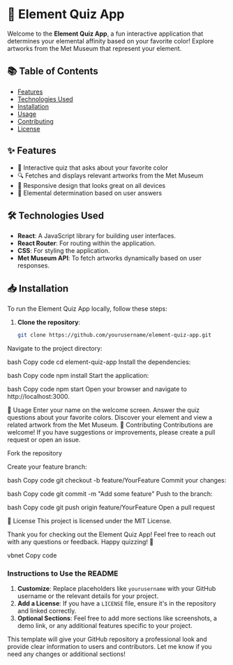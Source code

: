 # 🎨 Element Quiz App

Welcome to the **Element Quiz App**, a fun interactive application that determines your elemental affinity based on your favorite color! Explore artworks from the Met Museum that represent your element.

## 📚 Table of Contents

- [Features](#features)
- [Technologies Used](#technologies-used)
- [Installation](#installation)
- [Usage](#usage)
- [Contributing](#contributing)
- [License](#license)

## ✨ Features

- 🎨 Interactive quiz that asks about your favorite color
- 🔍 Fetches and displays relevant artworks from the Met Museum
- 📱 Responsive design that looks great on all devices
- 🌈 Elemental determination based on user answers

## 🛠️ Technologies Used

- **React**: A JavaScript library for building user interfaces.
- **React Router**: For routing within the application.
- **CSS**: For styling the application.
- **Met Museum API**: To fetch artworks dynamically based on user responses.

## 📥 Installation

To run the Element Quiz App locally, follow these steps:

1. **Clone the repository**:

   ```bash
   git clone https://github.com/yourusername/element-quiz-app.git
Navigate to the project directory:

bash
Copy code
cd element-quiz-app
Install the dependencies:

bash
Copy code
npm install
Start the application:

bash
Copy code
npm start
Open your browser and navigate to http://localhost:3000.

🚀 Usage
Enter your name on the welcome screen.
Answer the quiz questions about your favorite colors.
Discover your element and view a related artwork from the Met Museum.
🤝 Contributing
Contributions are welcome! If you have suggestions or improvements, please create a pull request or open an issue.

Fork the repository

Create your feature branch:

bash
Copy code
git checkout -b feature/YourFeature
Commit your changes:

bash
Copy code
git commit -m "Add some feature"
Push to the branch:

bash
Copy code
git push origin feature/YourFeature
Open a pull request

📄 License
This project is licensed under the MIT License.

Thank you for checking out the Element Quiz App! Feel free to reach out with any questions or feedback. Happy quizzing! 🎉

vbnet
Copy code

### Instructions to Use the README

1. **Customize**: Replace placeholders like `yourusername` with your GitHub username or the relevant details for your project.
2. **Add a License**: If you have a `LICENSE` file, ensure it's in the repository and linked correctly.
3. **Optional Sections**: Feel free to add more sections like screenshots, a demo link, or any additional features specific to your project.

This template will give your GitHub repository a professional look and provide clear information to users and contributors. Let me know if you need any changes or additional sections!







